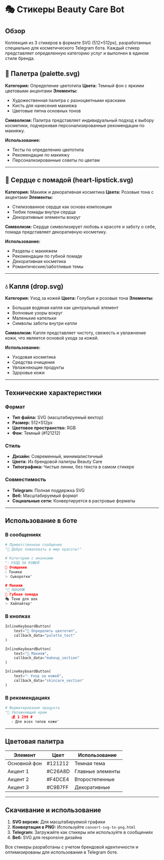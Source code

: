 # 🎭 Стикеры Beauty Care Bot

## Обзор

Коллекция из 3 стикеров в формате SVG (512×512px), разработанных специально для косметического Telegram бота. Каждый стикер представляет определенную категорию услуг и выполнен в едином стиле бренда.

## 🎨 Палетра (palette.svg)

**Категория:** Определение цветотипа
**Цвета:** Темный фон с яркими цветовыми акцентами
**Элементы:**
- Художественная палитра с разноцветными красками
- Кисть для нанесения макияжа
- Цветовые пятна основных тонов

**Символизм:**
Палитра представляет индивидуальный подход к выбору косметики, подчеркивая персонализированные рекомендации по макияжу.

**Использование:**
- Тесты по определению цветотипа
- Рекомендации по макияжу
- Персонализированные советы по цветам

---

## 💄 Сердце с помадой (heart-lipstick.svg)

**Категория:** Макияж и декоративная косметика
**Цвета:** Розовые тона с акцентами
**Элементы:**
- Стилизованное сердце как основа композиции
- Тюбик помады внутри сердца
- Декоративные элементы вокруг

**Символизм:**
Сердце символизирует любовь к красоте и заботу о себе, помада представляет декоративную косметику.

**Использование:**
- Разделы с макияжем
- Рекомендации по губной помаде
- Декоративная косметика
- Романтические/заботливые темы

---

## 💧 Капля (drop.svg)

**Категория:** Уход за кожей
**Цвета:** Голубые и розовые тона
**Элементы:**
- Большая водяная капля как центральный элемент
- Волновые узоры вокруг
- Маленькие капельки
- Символы заботы внутри капли

**Символизм:**
Капля представляет чистоту, свежесть и увлажнение кожи, что является основой ухода за кожей.

**Использование:**
- Уходовая косметика
- Средства очищения
- Увлажняющие продукты
- Здоровье кожи

---

## Технические характеристики

### Формат
- **Тип файла:** SVG (масштабируемый вектор)
- **Размер:** 512×512px
- **Цветовое пространство:** RGB
- **Фон:** Темный (#121212)

### Стиль
- **Дизайн:** Современный, минималистичный
- **Цвета:** Из брендовой палитры Beauty Care
- **Типографика:** Чистые линии, без текста в самом стикере

### Совместимость
- **Telegram:** Полная поддержка SVG
- **Веб:** Масштабируемый формат
- **Социальные сети:** Конвертируется в растровые форматы

---

## Использование в боте

### В сообщениях
```python
# Приветственное сообщение
"🎨 Добро пожаловать в мир красоты!"

# Категории с иконками
"💧 УХОД ЗА КОЖЕЙ
🧼 Очищение
💧 Тоники
✨ Сыворотки"

# Макияж
"💄 МАКИЯЖ
💄 Губная помада
🎭 Тени для век
✨ Хайлайтер"
```

### В кнопках
```python
InlineKeyboardButton(
    text="🎨 Определить цветотип",
    callback_data="palette_test"
)

InlineKeyboardButton(
    text="💄 Макияж",
    callback_data="makeup_section"
)

InlineKeyboardButton(
    text="💧 Уход за кожей",
    callback_data="skincare_section"
)
```

### В рекомендациях
```python
# Форматирование продукта
"🧴 Увлажняющий крем
   💰 1 299 ₽
   💧 Для всех типов кожи"
```

---

## Цветовая палитра

| Элемент | Цвет | Использование |
|---------|------|---------------|
| Основной фон | #121212 | Темная тема |
| Акцент 1 | #C26A8D | Главные элементы |
| Акцент 2 | #F4DCE4 | Второстепенные |
| Акцент 3 | #C9B7FF | Декоративные |

---

## Скачивание и использование

1. **SVG версия:** Для масштабируемой графики
2. **Конвертация в PNG:** Используйте `convert-svg-to-png.html`
3. **Telegram:** Загружайте как стикеры или используйте в сообщениях
4. **Веб:** SVG для responsive дизайна

Все стикеры разработаны с учетом брендовой идентичности и оптимизированы для использования в Telegram боте.

